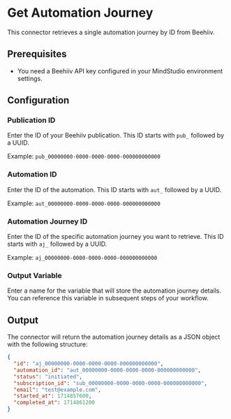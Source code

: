 # Get Automation Journey

This connector retrieves a single automation journey by ID from Beehiiv.

## Prerequisites
- You need a Beehiiv API key configured in your MindStudio environment settings.

## Configuration

### Publication ID
Enter the ID of your Beehiiv publication. This ID starts with `pub_` followed by a UUID.

Example: `pub_00000000-0000-0000-0000-000000000000`

### Automation ID
Enter the ID of the automation. This ID starts with `aut_` followed by a UUID.

Example: `aut_00000000-0000-0000-0000-000000000000`

### Automation Journey ID
Enter the ID of the specific automation journey you want to retrieve. This ID starts with `aj_` followed by a UUID.

Example: `aj_00000000-0000-0000-0000-000000000000`

### Output Variable
Enter a name for the variable that will store the automation journey details. You can reference this variable in subsequent steps of your workflow.

## Output

The connector will return the automation journey details as a JSON object with the following structure:

```json
{
  "id": "aj_00000000-0000-0000-0000-000000000000",
  "automation_id": "aut_00000000-0000-0000-0000-000000000000",
  "status": "initiated",
  "subscription_id": "sub_00000000-0000-0000-0000-000000000000",
  "email": "test@example.com",
  "started_at": 1714857600,
  "completed_at": 1714861200
}
```